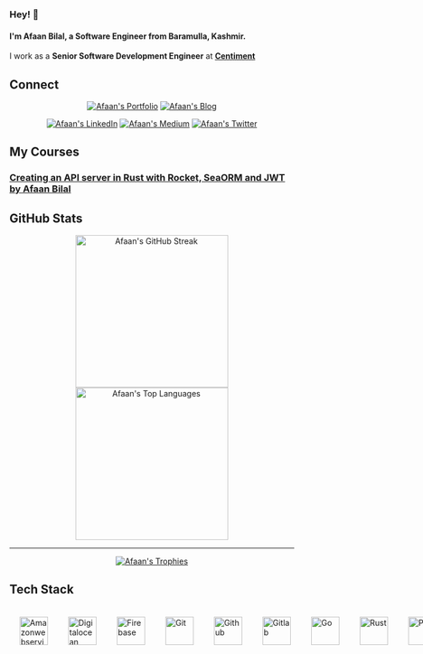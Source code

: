 ### Hey! 👋

#### I'm **Afaan Bilal**, a Software Engineer from Baramulla, Kashmir.

I work as a **Senior Software Development Engineer** at **[Centiment](https://www.centiment.co)**

Connect
-------

<div align="center">
    
[![Afaan's Portfolio](https://img.shields.io/badge/Portfolio-afaan.dev-purple?&style=for-the-badge)](https://afaan.dev)
[![Afaan's Blog](https://img.shields.io/badge/Blog-amx.gg-black?&style=for-the-badge)](https://amx.gg)

[![Afaan's LinkedIn](https://img.shields.io/badge/linkedin-%230077B5.svg?&style=for-the-badge&logo=linkedin&logoColor=white)](https://www.linkedin.com/in/afaanbilal)
[![Afaan's Medium](https://img.shields.io/badge/medium-%23dedede.svg?&style=for-the-badge&logo=medium&logoColor=black)](https://afaan.medium.com)
[![Afaan's Twitter](https://img.shields.io/badge/twitter-%231DA1F2.svg?&style=for-the-badge&logo=twitter&logoColor=white)](https://www.twitter.com/AfaanBilal)
    
</div>

My Courses
-------------

### [Creating an API server in Rust with Rocket, SeaORM and JWT by Afaan Bilal](https://www.udemy.com/course/rest-api-server-rust-rocket-seaorm-jwt/?referralCode=0A41F1674B329B330B9F)

GitHub Stats
------------

<div align="center">
    <img src="http://github-readme-streak-stats.herokuapp.com?user=AfaanBilal&theme=radical" alt="Afaan's GitHub Streak" style="height:270px" /> 
    <img src="https://github-readme-stats-git-masterrstaa-rickstaa.vercel.app/api/top-langs/?username=AfaanBilal&theme=radical&layout=compact&langs_count=14" alt="Afaan's Top Languages" style="height:270px" />
</div>

---

<!-- <div align="center"><img src="https://github-readme-stats-git-masterrstaa-rickstaa.vercel.app/api?username=AfaanBilal&show_icons=true&theme=radical&include_all_commits=true&count_private=true" alt="Afaan's GitHub Stats" style="width: 100%" /></div>

---
-->

<div align="center">

[![Afaan's Trophies](https://github-profile-trophy.vercel.app/?username=AfaanBilal&rank=-B,-C&column=-1&theme=radical&no-bg=true&margin-w=15&margin-h=15)](https://afaan.dev)

</div>

Tech Stack
----------
<p style="display: flex; width: 100%">
    <img src="https://icongr.am/devicon/amazonwebservices-original.svg?size=96&color=currentColor" alt="Amazonwebservices" title="Amazonwebservices" width="50px" style="margin: 18px;">
    <img src="https://cdn.jsdelivr.net/gh/devicons/devicon/icons/digitalocean/digitalocean-original.svg" alt="Digitalocean" title="Digitalocean" width="50px" style="margin: 18px;">
    <img src="https://cdn.jsdelivr.net/gh/devicons/devicon/icons/firebase/firebase-plain.svg" alt="Firebase" title="Firebase" width="50px" style="margin: 18px;">
    <img src="https://icongr.am/devicon/git-original.svg?size=96&color=currentColor" alt="Git" title="Git" width="50px" style="margin: 18px;">
    <img src="https://icongr.am/devicon/github-original.svg?size=96&color=currentColor" alt="Github" title="Github" width="50px" style="margin: 18px;">
    <img src="https://icongr.am/devicon/gitlab-original.svg?size=96&color=currentColor" alt="Gitlab" title="Gitlab" width="50px" style="margin: 18px;">
    <img src="https://icongr.am/devicon/go-original.svg?size=96&color=currentColor" alt="Go" title="Go" width="50px" style="margin: 18px;">
    <img src="https://cdn.jsdelivr.net/gh/devicons/devicon/icons/rust/rust-plain.svg" alt="Rust" title="Rust" width="50px" style="margin: 18px;">
    <img src="https://cdn.jsdelivr.net/gh/devicons/devicon/icons/php/php-plain.svg" alt="PHP" title="PHP" width="50px" style="margin: 18px;">
    <img src="https://cdn.jsdelivr.net/gh/devicons/devicon/icons/composer/composer-original.svg" alt="Composer" title="Composer" width="50px" style="margin: 18px;">
    <img src="https://icongr.am/devicon/laravel-plain.svg?size=96&color=ff2d20" alt="Laravel" title="Laravel" width="50px" style="margin: 18px;">
    <img src="https://icongr.am/devicon/codeigniter-plain.svg?size=96&color=dd4814" alt="Codeigniter" title="Codeigniter" width="50px" style="margin: 18px;">
    <img src="https://cdn.jsdelivr.net/gh/devicons/devicon/icons/wordpress/wordpress-plain.svg" alt="Wordpress" title="Wordpress" width="50px" style="margin: 18px;">
    <img src="https://icongr.am/devicon/mysql-original-wordmark.svg?size=96&color=currentColor" alt="Mysql" title="Mysql" width="50px" style="margin: 18px;">
    <img src="https://icongr.am/devicon/redis-original.svg?size=96&color=currentColor" alt="Redis" title="Redis" width="50px" style="margin: 18px;">
    <img src="https://cdn.jsdelivr.net/gh/devicons/devicon/icons/linux/linux-original.svg" alt="Linux" title="Linux" width="50px" style="margin: 18px;">
    <img src="https://icongr.am/devicon/ubuntu-plain.svg?size=96&color=e95420" alt="Ubuntu" title="Ubuntu" width="50px" style="margin: 18px;">
    <img src="https://icongr.am/devicon/windows8-original.svg?size=96&color=currentColor" alt="Windows8" title="Windows8" width="50px" style="margin: 18px;">
    <img src="https://icongr.am/devicon/apple-original.svg?size=96&color=currentColor" alt="Apple" title="Apple" width="50px" style="margin: 18px;">
    <img src="https://icongr.am/devicon/android-original.svg?size=96&color=currentColor" alt="Android" title="Android" width="50px" style="margin: 18px;">
    <img src="https://icongr.am/devicon/docker-original.svg?size=96&color=currentColor" alt="Docker" title="Docker" width="50px" style="margin: 18px;">
    <img src="https://afaan.dev/assets/traefik-icon.svg" alt="Traefik" title="Traefik" width="50px" style="margin: 18px;">
    <img src="https://afaan.dev/assets/cloudflare.svg" alt="Cloudflare" title="Cloudflare" width="50px" style="margin: 18px;">
    <img src="https://icongr.am/devicon/html5-original.svg?size=96&color=currentColor" alt="Html5" title="Html5" width="50px" style="margin: 18px;">
    <img src="https://icongr.am/devicon/css3-original.svg?size=96&color=currentColor" alt="Css3" title="Css3" width="50px" style="margin: 18px;">
    <img src="https://cdn.jsdelivr.net/gh/devicons/devicon/icons/sass/sass-original.svg" alt="SASS" title="SASS" width="50px" style="margin: 18px;">
    <img src="https://icongr.am/devicon/bootstrap-plain.svg?size=96&color=7952b3" alt="Bootstrap" title="Bootstrap" width="50px" style="margin: 18px;">
    <img src="https://cdn.jsdelivr.net/gh/devicons/devicon/icons/tailwindcss/tailwindcss-plain.svg" alt="Tailwind" title="Tailwind" width="50px" style="margin: 18px;">
    <img src="https://icongr.am/devicon/javascript-original.svg?size=96&color=currentColor" alt="Javascript" title="Javascript" width="50px" style="margin: 18px;">
    <img src="https://icongr.am/devicon/typescript-original.svg?size=96&color=currentColor" alt="Typescript" title="Typescript" width="50px" style="margin: 18px;">
    <img src="https://icongr.am/devicon/nodejs-original.svg?size=96&color=currentColor" alt="NodeJS" title="NodeJS" width="50px" style="margin: 18px;">
    <img src="https://icongr.am/devicon/express-original-wordmark.svg?size=96&color=green" alt="Express" title="Express" width="50px" style="margin: 18px;">
    <img src="https://icongr.am/devicon/sequelize-original.svg?size=96&color=currentColor" alt="Sequelize" title="Sequelize" width="50px" style="margin: 18px;">
    <img src="https://www.solidjs.com/assets/logo-123b04bc.svg" alt="SolidJS" title="SolidJS" width="50px" style="margin: 18px;">
    <img src="https://icongr.am/devicon/vuejs-original.svg?size=96&color=currentColor" alt="VueJS" title="VueJS" width="50px" style="margin: 18px;">
    <img src="https://icongr.am/devicon/react-original.svg?size=96&color=currentColor" alt="React" title="React" width="50px" style="margin: 18px;">
    <img src="https://afaan.dev/assets/react-native.svg" alt="React Native" title="React Native" width="50px" style="margin: 18px;">
    <img src="https://afaan.dev/assets/expo.svg" alt="Expo" title="Expo" width="50px" style="margin: 18px;">
    <img src="https://afaan.dev/assets/zapier.svg" alt="Zapier" title="Zapier" width="50px" style="margin: 18px;">
    <img src="https://icongr.am/devicon/jquery-original.svg?size=96&color=currentColor" alt="Jquery" title="Jquery" width="50px" style="margin: 18px;">
    <img src="https://icongr.am/devicon/python-original.svg?size=96&color=currentColor" alt="Python" title="Python" width="50px" style="margin: 18px;">
    <img src="https://icongr.am/devicon/c-original.svg?size=96&color=currentColor" alt="C" title="C" width="50px" style="margin: 18px;">
    <img src="https://icongr.am/devicon/cplusplus-original.svg?size=96&color=currentColor" alt="Cplusplus" title="Cplusplus" width="50px" style="margin: 18px;">
    <img src="https://icongr.am/devicon/csharp-original.svg?size=96&color=currentColor" alt="Csharp" title="Csharp" width="50px" style="margin: 18px;">
    <img src="https://icongr.am/devicon/java-original.svg?size=96&color=currentColor" alt="Java" title="Java" width="50px" style="margin: 18px;">
    <img src="https://cdn.jsdelivr.net/gh/devicons/devicon/icons/dot-net/dot-net-plain-wordmark.svg" alt="DotNet" title="DotNet" width="50px" style="margin: 18px;">
    <img src="https://icongr.am/devicon/apache-original.svg?size=96&color=currentColor" alt="Apache" title="Apache" width="50px" style="margin: 18px;">
    <img src="https://icongr.am/devicon/ssh-original-wordmark.svg?size=96&color=currentColor" alt="Ssh" title="Ssh" width="50px" style="margin: 18px;">
    <img src="https://cdn.jsdelivr.net/gh/devicons/devicon/icons/bash/bash-original.svg" alt="Bash" title="Bash" width="50px" style="margin: 18px;">
    <img src="https://cdn.jsdelivr.net/gh/devicons/devicon/icons/vscode/vscode-original.svg" alt="Vscode" title="Vscode" width="50px" style="margin: 18px;">
    <img src="https://icongr.am/devicon/visualstudio-plain.svg?size=96&color=currentColor" alt="Visualstudio" title="Visualstudio" width="50px" style="margin: 18px;">
    <img src="https://afaan.dev/assets/postman.svg" alt="Postman" title="Postman" width="50px" style="margin: 18px;">
    <img src="https://www.devart.com/images/products/logos/dbforge-mysql-studio.svg" alt="DbForge Studio" title="DbForge Studio" width="50px" style="margin: 18px;">
    <img src="https://icongr.am/devicon/trello-plain.svg?size=96&color=026aa7" alt="Trello" title="Trello" width="50px" style="margin: 18px;">
    <img src="https://cdn.jsdelivr.net/gh/devicons/devicon/icons/figma/figma-original.svg" alt="Figma" title="Figma" width="50px" style="margin: 18px;">
    <img src="https://cdn.jsdelivr.net/gh/devicons/devicon/icons/slack/slack-original.svg" alt="Slack" title="Slack" width="50px" style="margin: 18px;">
    <img src="https://cdn.jsdelivr.net/gh/devicons/devicon/icons/nestjs/nestjs-plain.svg" alt="NestJS" title="NestJS" width="50px" style="margin: 18px;">
</p>
